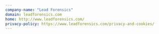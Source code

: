 ```yaml
---
company-name: "Lead Forensics"
domain: leadforensics.com
home: http://www.leadforensics.com/
privacy-policy: https://www.leadforensics.com/privacy-and-cookies/
---
```





